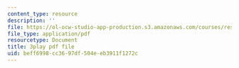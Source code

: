 ```yaml
---
content_type: resource
description: ''
file: https://ol-ocw-studio-app-production.s3.amazonaws.com/courses/res-6-012-introduction-to-probability-spring-2018/beff6998cc3697df504eeb3911f1272c_Lgacew5BjDI.pdf
file_type: application/pdf
resourcetype: Document
title: 3play pdf file
uid: beff6998-cc36-97df-504e-eb3911f1272c
---
```

